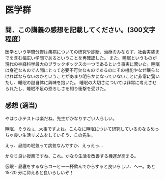 # 医学群

## 問．この講義の感想を記載してください。(300文字程度）
医学という学問分野は疾病についての研究や診断、治療のみならず、社会実装までを含む幅広い学問であるということを再確認した。
また、睡眠というものが現代の神経科学最大のブラックボックスの一つであるという事実に驚いた。睡眠は身近なもので人間にとって必要不可欠なものであるのにその機能やなぜ眠らなければならないのかということがあまり明らかになっていないことに非常に驚いたし、睡眠の謎自体に興味を抱いた。
睡眠の大切さについては非常に考えさせられたし、睡眠不足の恐ろしさを知り衝撃を受けた。

## 感想 (適当)
やはり小テストは楽だね。先生がかなりすごい人らしい。

睡眠、そうねぇ…大事ですよね。こんなに睡眠について研究しているのならめっちゃ良い生活リズムをしていそう、この先生。

えっ、昼間の眠気って病気なんですか、えっえっ…

かなり良い授業ですね、これ。かなり生活を改善する機運が高まる。

仮眠・昼寝をするならコーヒー一杯飲んでからすると良いらしい、へー。あと 15-20 分に抑えると良いらしいぞ！
